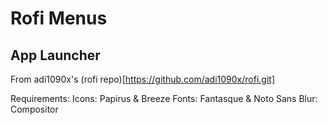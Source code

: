 # Rofi Menus

## App Launcher
From adi1090x's (rofi repo)[https://github.com/adi1090x/rofi.git]

Requirements:
Icons: Papirus & Breeze
Fonts: Fantasque & Noto Sans
Blur: Compositor
